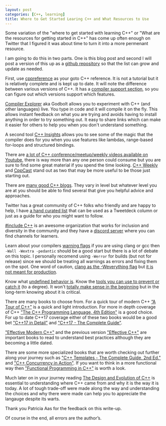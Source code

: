 ```yaml
---
layout: post 
categories: [C++, learning]
title: Where to Get Started Learing C++ and What Resources to Use 
---
```


Some variation of the "where to get started with learning C++" or "What are the resources for getting started in C++" has come up often enough on Twitter that I figured it was about time to turn it into a more permenant resource.

I am going to do this in two parts. One is this blog post and second I will post a version of this up as a [github repository](https://github.com/shafik/cpp_learning) so that the list can grow and update as needed.

First, use [cppreference](https://en.cppreference.com/w/) as your goto C++ reference. It is not a tutorial but it is 
relatively complete and is kept up to date. It will note the difference between various versions of C++. It has a [compiler support section](https://en.cppreference.com/w/cpp/compiler_support), so you can figure out which 
versions support which features.

[Compiler Explorer](https://godbolt.org/) aka Godbolt allows you to experiment with C++ (and other languages) live. 
You type in code and it will compile it on the fly. This allows instant feedback on what you are trying and avoids having 
to install anything in order to try something out. It easy to share links which can make it easier for others to help you when you don't understand something.

A second tool [C++ Insights](https://cppinsights.io/) allows you to see some of the magic that the compiler does for you when you use features like lambdas, range-based for-loops and structured bindings.

There are [a lot of C++ conference/meetup/weekly videos available on Youtube](https://github.com/shafik/cpp_youtube_channels), 
there is way more than any one person could consume but you are sure to find some great material if you spend the time looking. [C++ Weekly](https://www.youtube.com/user/lefticus1) and [CppCast](https://www.youtube.com/channel/UCuCjADS4u3uJDTqUaG0H9dA) stand out as two that may be more useful to be those just starting out.

There are [many good C++ blogs](https://github.com/shafik/cpp_blogs). They vary in level but whatever level you are at you
should be able to find several that give you helpful advice and approaches.

Twitter has a great community of C++ folks who friendly and are happy to help, I have 
[a hand curated list](https://twitter.com/shafikyaghmour/lists/c/members) that can be used as a Tweetdeck column or just
as a guide for who you might want to follow.

[#include C++](https://twitter.com/include_cpp) is an awesome organization that works for inclusion and diversity in the 
community and they have a [discord server](https://t.co/XafTulMibe?amp=1) where you can find channels for learners.

Learn about your compilers [warning flags](https://clang.llvm.org/docs/DiagnosticsReference.html#introduction) if you are using clang or gcc then `-Wall -Wextra -pedantic` should be a good start but there is a lot of debate on this topic. I personally recomend using `-Werror` for builds (but not for release) since we should be treating all warnings as errors and fixing them on the spot. One word of caution, [clang as the -Weverything flag](https://clang.llvm.org/docs/UsersManual.html#diagnostics-enable-everything) but [it is not meant for production](https://twitter.com/shafikyaghmour/status/1024716190692782080).

Know what [undefined behavior is](https://en.cppreference.com/w/cpp/language/ub). Know the [tools you can use to prevent or catch it](https://twitter.com/shafikyaghmour/status/936953294991212544) (to a degree). It won't [totally make sense in the beginning](https://twitter.com/shafikyaghmour/status/1146028351666229250) but in the long-term knowing about it is critical.

There are many books to choose from. For a quick tour of modern C++ 
[“A Tour of C++”](https://www.amazon.com/Tour-2nd-Depth-Bjarne-Stroustrup/dp/0134997832/) is a quick and light introduction. For more in depth coverage of 
C++ ["The C++ Programming Language, 4th Edition"](https://www.amazon.com/C-Programming-Language-4th/dp/0321563840) is a good choice. For up to date C++17 coverage either of these two books would be a good bet ["C++17 in Detail"](https://leanpub.com/cpp17indetail) and 
["C++17 - The Complete Guide"](http://www.cppstd17.com/). 

["Effective Modern C++"](https://www.amazon.com/Effective-Modern-Specific-Ways-Improve/dp/1491903996) and the previous version ["Effective C++"](https://www.amazon.com/Effective-Specific-Improve-Programs-Designs/dp/0321334876) are important 
books to read to understand best practices although they are becoming a little dated.

There are some more specialized books that are worth checking out further along your journey such as 
["C++ Templates - The Complete Guide, 2nd Ed."](http://www.tmplbook.com/) and ["C++ Concurrency in Action"](https://www.manning.com/books/c-plus-plus-concurrency-in-action). If you want to think in a more functional way then ["Functional Programming in C++"](https://www.manning.com/books/functional-programming-in-c-plus-plus) is worth a look.

Much later on in your journey reading
[The Design and Evolution of C++](https://www.amazon.com/Design-Evolution-C-Bjarne-Stroustrup/dp/0201543303/) is essential
to understanding where C++ came from and why it is the way it is today. A lot of tough trade-off were made along the way and understanding the choices and why there were made can help you to appreciate the langauge despite its warts. 

Thank you Patricia Aas for the feedback on this write-up.

Of course in the end, all errors are the author’s. 

